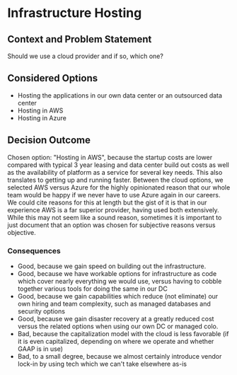 # Infrastructure Hosting

## Context and Problem Statement

Should we use a cloud provider and if so, which one?

## Considered Options

* Hosting the applications in our own data center or an outsourced data center 
* Hosting in AWS
* Hosting in Azure

## Decision Outcome

Chosen option: "Hosting in AWS", because the startup costs are lower compared with typical 3 year leasing and data center build out costs 
as well as the availability of platform as a service for several key needs. This also translates to getting up and running faster. 
Between the cloud options, we selected AWS versus Azure for the highly opinionated reason that our whole team would be 
happy if we never have to use Azure again in our careers. We could cite reasons for this at length but the gist of it is that in our
experience AWS is a far superior provider, having used both extensively. While this may not seem like a sound reason, 
sometimes it is important to just document that an option was chosen for subjective reasons versus objective.


### Consequences

* Good, because we gain speed on building out the infrastructure.
* Good, because we have workable options for infrastructure as code which cover nearly everything we would use, versus having to cobble together various tools for doing the same in our DC
* Good, because we gain capabilities which reduce (not eliminate) our own hiring and team complexity, such as managed databases and security options
* Good, because we gain disaster recovery at a greatly reduced cost versus the related options when using our own DC or managed colo.
* Bad, because the capitalization model with the cloud is less favorable (if it is even capitalized,
  depending on where we operate and whether GAAP is in use)
* Bad, to a small degree, because we almost certainly introduce vendor lock-in by using tech which we can't take elsewhere as-is